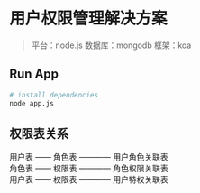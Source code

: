 # 用户权限管理解决方案

> 平台：node.js  数据库：mongodb
> 框架：koa

## Run App

``` bash
# install dependencies
node app.js
```
## 权限表关系
用户表 —— 角色表  ———— 用户角色关联表  
角色表 —— 权限表  ———— 角色权限关联表  
用户表 —— 权限表  ———— 用户特权关联表
